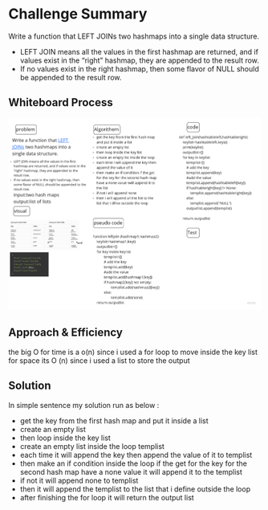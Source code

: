 # Challenge Summary
<!-- Description of the challenge -->

Write a function that LEFT JOINs two hashmaps into a single data structure.

- LEFT JOIN means all the values in the first hashmap are returned, and if values exist in the “right” hashmap, they are appended to the  result row.
- If no values exist in the right hashmap, then some flavor of NULL should be appended to the result row.

## Whiteboard Process
<!-- Embedded whiteboard image -->
![joinlist](assets/hashmap_left_right.jpg "joinlist")

## Approach & Efficiency
<!-- What approach did you take? Why? What is the Big O space/time for this approach? -->
the big O for time is a o(n) since i used a for loop to move inside the key list
for space its O (n) since i used a list to store the output

## Solution
<!-- Show how to run your code, and examples of it in action -->
In simple sentence my solution run as below :

- get the key from the first hash map and put it inside a list
- create an empty list
- then loop inside the key list
- create an empty list inside the loop templist
- each time it will append the key then append the value of it to templist
- then make an if condition inside the loop if the get for the key for the second hash map have a none value it will append it to the templist
- if not it will append none to templist
- then it will append the templist to the list that i define outside the loop 
- after finishing the for loop it will  return the output list